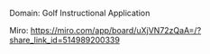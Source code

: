 Domain: Golf Instructional Application

Miro: https://miro.com/app/board/uXjVN72zQaA=/?share_link_id=514989200339
